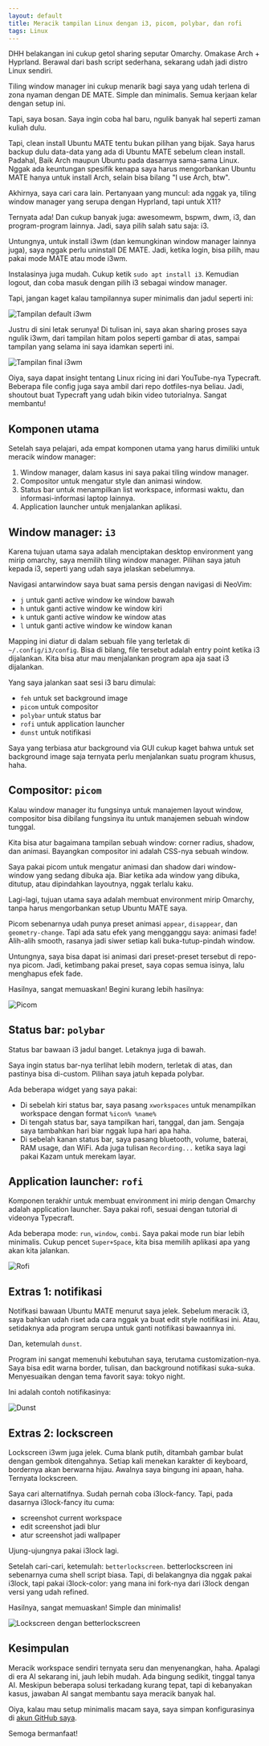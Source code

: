 ```yaml
---
layout: default
title: Meracik tampilan Linux dengan i3, picom, polybar, dan rofi
tags: Linux
---
```


DHH belakangan ini cukup getol sharing seputar Omarchy. Omakase Arch + Hyprland. Berawal dari bash script sederhana, sekarang udah jadi distro Linux sendiri.

Tiling window manager ini cukup menarik bagi saya yang udah terlena di zona nyaman dengan DE MATE. Simple dan minimalis. Semua kerjaan kelar dengan setup ini.

Tapi, saya bosan. Saya ingin coba hal baru, ngulik banyak hal seperti zaman kuliah dulu.

Tapi, clean install Ubuntu MATE tentu bukan pilihan yang bijak. Saya harus backup dulu data-data yang ada di Ubuntu MATE sebelum clean install. Padahal, Baik Arch maupun Ubuntu pada dasarnya sama-sama Linux. Nggak ada keuntungan spesifik kenapa saya harus mengorbankan Ubuntu MATE hanya untuk install Arch, selain bisa bilang "I use Arch, btw".

Akhirnya, saya cari cara lain. Pertanyaan yang muncul: ada nggak ya, tiling window manager yang serupa dengan Hyprland, tapi untuk X11?

Ternyata ada! Dan cukup banyak juga: awesomewm, bspwm, dwm, i3, dan program-program lainnya. Jadi, saya pilih salah satu saja: i3.

Untungnya, untuk install i3wm (dan kemungkinan window manager lainnya juga), saya nggak perlu uninstall DE MATE. Jadi, ketika login, bisa pilih, mau pakai mode MATE atau mode i3wm.

Instalasinya juga mudah. Cukup ketik `sudo apt install i3`. Kemudian logout, dan coba masuk dengan pilih i3 sebagai window manager.

Tapi, jangan kaget kalau tampilannya super minimalis dan jadul seperti ini:

![Tampilan default i3wm](/assets/images/2025/685c7ba2-ab3c-4130-8fb6-b5077a26dc8b.webp)

Justru di sini letak serunya! Di tulisan ini, saya akan sharing proses saya ngulik i3wm, dari tampilan hitam polos seperti gambar di atas, sampai tampilan yang selama ini saya idamkan seperti ini.

![Tampilan final i3wm](/assets/images/2025/cc7ae05e-4722-4e0c-afdb-252f4f2413ff.webp)

Oiya, saya dapat insight tentang Linux ricing ini dari YouTube-nya Typecraft. Beberapa file config juga saya ambil dari repo dotfiles-nya beliau. Jadi, shoutout buat Typecraft yang udah bikin video tutorialnya. Sangat membantu!

## Komponen utama

Setelah saya pelajari, ada empat komponen utama yang harus dimiliki untuk meracik window manager:

1. Window manager, dalam kasus ini saya pakai tiling window manager.
2. Compositor untuk mengatur style dan animasi window.
3. Status bar untuk menampilkan list workspace, informasi waktu, dan informasi-informasi laptop lainnya.
4. Application launcher untuk menjalankan aplikasi.

## Window manager: `i3`

Karena tujuan utama saya adalah menciptakan desktop environment yang mirip omarchy, saya memilih tiling window manager. Pilihan saya jatuh kepada i3, seperti yang udah saya jelaskan sebelumnya.

Navigasi antarwindow saya buat sama persis dengan navigasi di NeoVim:
- `j` untuk ganti active window ke window bawah
- `h` untuk ganti active window ke window kiri
- `k` untuk ganti active window ke window atas
- `l` untuk ganti active window ke window kanan

Mapping ini diatur di dalam sebuah file yang terletak di `~/.config/i3/config`. Bisa di bilang, file tersebut adalah entry point ketika i3 dijalankan. Kita bisa atur mau menjalankan program apa aja saat i3 dijalankan.

Yang saya jalankan saat sesi i3 baru dimulai:
- `feh` untuk set background image
- `picom` untuk compositor
- `polybar` untuk status bar
- `rofi` untuk application launcher
- `dunst` untuk notifikasi

Saya yang terbiasa atur background via GUI cukup kaget bahwa untuk set background image saja ternyata perlu menjalankan suatu program khusus, haha.

## Compositor: `picom`

Kalau window manager itu fungsinya untuk manajemen layout window, compositor bisa dibilang fungsinya itu untuk manajemen sebuah window tunggal.

Kita bisa atur bagaimana tampilan sebuah window: corner radius, shadow, dan animasi. Bayangkan compositor ini adalah CSS-nya sebuah window.

Saya pakai picom untuk mengatur animasi dan shadow dari window-window yang sedang dibuka aja. Biar ketika ada window yang dibuka, ditutup, atau dipindahkan layoutnya, nggak terlalu kaku.

Lagi-lagi, tujuan utama saya adalah membuat environment mirip Omarchy, tanpa harus mengorbankan setup Ubuntu MATE saya.

Picom sebenarnya udah punya preset animasi `appear`, `disappear`, dan `geometry-change`. Tapi ada satu efek yang mengganggu saya: animasi fade! Alih-alih smooth, rasanya jadi siwer setiap kali buka-tutup-pindah window.

Untungnya, saya bisa dapat isi animasi dari preset-preset tersebut di repo-nya picom. Jadi, ketimbang pakai preset, saya copas semua isinya, lalu menghapus efek fade.

Hasilnya, sangat memuaskan! Begini kurang lebih hasilnya:

![Picom](/assets/images/2025/848a0ef8-3318-4fe8-9b90-c0d5f59e6d14.gif)

## Status bar: `polybar`

Status bar bawaan i3 jadul banget. Letaknya juga di bawah.

Saya ingin status bar-nya terlihat lebih modern, terletak di atas, dan pastinya bisa di-custom. Pilihan saya jatuh kepada polybar.

Ada beberapa widget yang saya pakai:
- Di sebelah kiri status bar, saya pasang `xworkspaces` untuk menampilkan workspace dengan format `%icon% %name%`
- Di tengah status bar, saya tampilkan hari, tanggal, dan jam. Sengaja saya tambahkan hari biar nggak lupa hari apa haha.
- Di sebelah kanan status bar, saya pasang bluetooth, volume, baterai, RAM usage, dan WiFi. Ada juga tulisan `Recording...` ketika saya lagi pakai Kazam untuk merekam layar.

## Application launcher: `rofi`

Komponen terakhir untuk membuat environment ini mirip dengan Omarchy adalah application launcher. Saya pakai rofi, sesuai dengan tutorial di videonya Typecraft.

Ada beberapa mode: `run`, `window`, `combi`. Saya pakai mode run biar lebih minimalis. Cukup pencet `Super+Space`, kita bisa memilih aplikasi apa yang akan kita jalankan.

![Rofi](/assets/images/2025/63a0feb3-c465-4688-ac38-68171d7e7f50.gif)

## Extras 1: notifikasi

Notifkasi bawaan Ubuntu MATE menurut saya jelek. Sebelum meracik i3, saya bahkan udah riset ada cara nggak ya buat edit style notifikasi ini. Atau, setidaknya ada program serupa untuk ganti notifikasi bawaannya ini.

Dan, ketemulah `dunst`.

Program ini sangat memenuhi kebutuhan saya, terutama customization-nya. Saya bisa edit warna border, tulisan, dan background notifikasi suka-suka. Menyesuaikan dengan tema favorit saya: tokyo night.

Ini adalah contoh notifikasinya:

![Dunst](/assets/images/2025/2d5903f3-9ca1-4483-b6d2-524bd3fea597.webp)

## Extras 2: lockscreen

Lockscreen i3wm juga jelek. Cuma blank putih, ditambah gambar bulat dengan gembok ditengahnya. Setiap kali menekan karakter di keyboard, bordernya akan berwarna hijau. Awalnya saya bingung ini apaan, haha. Ternyata lockscreen.

Saya cari alternatifnya. Sudah pernah coba i3lock-fancy. Tapi, pada dasarnya i3lock-fancy itu cuma:

- screenshot current workspace
- edit screenshot jadi blur
- atur screenshot jadi wallpaper

Ujung-ujungnya pakai i3lock lagi.

Setelah cari-cari, ketemulah: `betterlockscreen`. betterlockscreen ini sebenarnya cuma shell script biasa. Tapi, di belakangnya dia nggak pakai i3lock, tapi pakai i3lock-color: yang mana ini fork-nya dari i3lock dengan versi yang udah refined.

Hasilnya, sangat memuaskan! Simple dan minimalis!

![Lockscreen dengan betterlockscreen](/assets/images/2025/b72e10ec-730b-4fc0-b3af-d902b97433b6.webp)

## Kesimpulan

Meracik workspace sendiri ternyata seru dan menyenangkan, haha. Apalagi di era AI sekarang ini, jauh lebih mudah. Ada bingung sedikit, tinggal tanya AI. Meskipun beberapa solusi terkadang kurang tepat, tapi di kebanyakan kasus, jawaban AI sangat membantu saya meracik banyak hal.

Oiya, kalau mau setup minimalis macam saya, saya simpan konfigurasinya di [akun GitHub saya](https://github.com/adiprnm/dotfiles).

Semoga bermanfaat!
